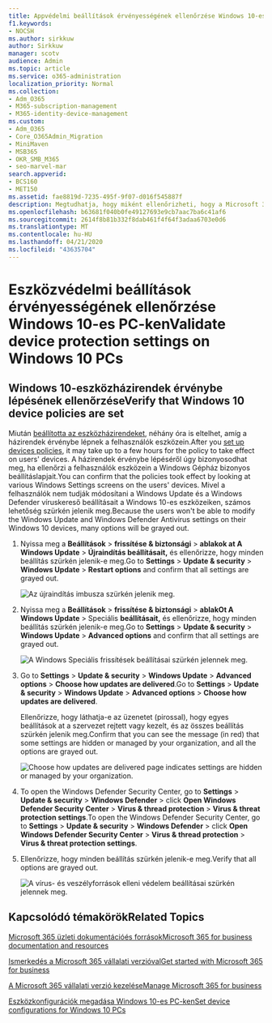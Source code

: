 ```yaml
---
title: Appvédelmi beállítások érvényességének ellenőrzése Windows 10-es PC-ken
f1.keywords:
- NOCSH
ms.author: sirkkuw
author: Sirkkuw
manager: scotv
audience: Admin
ms.topic: article
ms.service: o365-administration
localization_priority: Normal
ms.collection:
- Adm_O365
- M365-subscription-management
- M365-identity-device-management
ms.custom:
- Adm_O365
- Core_O365Admin_Migration
- MiniMaven
- MSB365
- OKR_SMB_M365
- seo-marvel-mar
search.appverid:
- BCS160
- MET150
ms.assetid: fae8819d-7235-495f-9f07-d016f545887f
description: Megtudhatja, hogy miként ellenőrizheti, hogy a Microsoft 365 vállalati verziós alkalmazások védelmére vonatkozó beállítások érvénybe léptek-e a felhasználók Windows 10-es eszközein.
ms.openlocfilehash: b63681f040b0fe49127693e9cb7aac7ba6c41af6
ms.sourcegitcommit: 2614f8b81b332f8dab461f4f64f3adaa6703e0d6
ms.translationtype: MT
ms.contentlocale: hu-HU
ms.lasthandoff: 04/21/2020
ms.locfileid: "43635704"
---
```

# <a name="validate-device-protection-settings-on-windows-10-pcs"></a><span data-ttu-id="5b447-103">Eszközvédelmi beállítások érvényességének ellenőrzése Windows 10-es PC-ken</span><span class="sxs-lookup"><span data-stu-id="5b447-103">Validate device protection settings on Windows 10 PCs</span></span>

## <a name="verify-that-windows-10-device-policies-are-set"></a><span data-ttu-id="5b447-104">Windows 10-eszközházirendek érvénybe lépésének ellenőrzése</span><span class="sxs-lookup"><span data-stu-id="5b447-104">Verify that Windows 10 device policies are set</span></span>

<span data-ttu-id="5b447-105">Miután [beállította az eszközházirendeket](protection-settings-for-windows-10-pcs.md), néhány óra is eltelhet, amíg a házirendek érvénybe lépnek a felhasználók eszközein.</span><span class="sxs-lookup"><span data-stu-id="5b447-105">After you [set up devices policies](protection-settings-for-windows-10-pcs.md), it may take up to a few hours for the policy to take effect on users' devices.</span></span> <span data-ttu-id="5b447-106">A házirendek érvénybe lépéséről úgy bizonyosodhat meg, ha ellenőrzi a felhasználók eszközein a Windows Gépház bizonyos beállításlapjait.</span><span class="sxs-lookup"><span data-stu-id="5b447-106">You can confirm that the policies took effect by looking at various Windows Settings screens on the users' devices.</span></span> <span data-ttu-id="5b447-107">Mivel a felhasználók nem tudják módosítani a Windows Update és a Windows Defender víruskereső beállításait a Windows 10-es eszközeiken, számos lehetőség szürkén jelenik meg.</span><span class="sxs-lookup"><span data-stu-id="5b447-107">Because the users won't be able to modify the Windows Update and Windows Defender Antivirus settings on their Windows 10 devices, many options will be grayed out.</span></span>
  
1. <span data-ttu-id="5b447-108">Nyissa meg a **Beállítások** \> **frissítése &amp; biztonsági** \> **ablakok at A Windows Update** \> **Újraindítás beállításait,** és ellenőrizze, hogy minden beállítás szürkén jelenik-e meg.</span><span class="sxs-lookup"><span data-stu-id="5b447-108">Go to **Settings** \> **Update &amp; security** \> **Windows Update** \> **Restart options** and confirm that all settings are grayed out.</span></span> 
    
    ![Az újraindítás imbusza szürkén jelenik meg.](../media/31308da9-18b0-47c5-bbf6-d5fa6747c376.png)
  
2. <span data-ttu-id="5b447-110">Nyissa meg a **Beállítások** \> **frissítése &amp; biztonsági** \> **ablakOt A Windows Update** \> Speciális **beállításait,** és ellenőrizze, hogy minden beállítás szürkén jelenik-e meg.</span><span class="sxs-lookup"><span data-stu-id="5b447-110">Go to **Settings** \> **Update &amp; security** \> **Windows Update** \> **Advanced options** and confirm that all settings are grayed out.</span></span> 
    
    ![A Windows Speciális frissítések beállításai szürkén jelennek meg.](../media/049cf281-d503-4be9-898b-c0a3286c7fc2.png)
  
3. <span data-ttu-id="5b447-112">Go to **Settings** \> **Update &amp; security** \> **Windows Update** \> **Advanced options** \> **Choose how updates are delivered**.</span><span class="sxs-lookup"><span data-stu-id="5b447-112">Go to **Settings** \> **Update &amp; security** \> **Windows Update** \> **Advanced options** \> **Choose how updates are delivered**.</span></span>
    
    <span data-ttu-id="5b447-113">Ellenőrizze, hogy láthatja-e az üzenetet (pirossal), hogy egyes beállítások at a szervezet rejtett vagy kezelt, és az összes beállítás szürkén jelenik meg.</span><span class="sxs-lookup"><span data-stu-id="5b447-113">Confirm that you can see the message (in red) that some settings are hidden or managed by your organization, and all the options are grayed out.</span></span>
    
    ![Choose how updates are delivered page indicates settings are hidden or managed by your organization.](../media/6b3e37c5-da41-4afd-9983-b4f406216b59.png)
  
4. <span data-ttu-id="5b447-115">To open the Windows Defender Security Center, go to **Settings** \> **Update &amp; security** \> **Windows Defender** \> click **Open Windows Defender Security Center** \> **Virus &amp; thread protection** \> **Virus &amp; threat protection settings**.</span><span class="sxs-lookup"><span data-stu-id="5b447-115">To open the Windows Defender Security Center, go to **Settings** \> **Update &amp; security** \> **Windows Defender** \> click **Open Windows Defender Security Center** \> **Virus &amp; thread protection** \> **Virus &amp; threat protection settings**.</span></span> 
    
5. <span data-ttu-id="5b447-116">Ellenőrizze, hogy minden beállítás szürkén jelenik-e meg.</span><span class="sxs-lookup"><span data-stu-id="5b447-116">Verify that all options are grayed out.</span></span> 
    
    ![A vírus- és veszélyforrások elleni védelem beállításai szürkén jelennek meg.](../media/9ca68d40-a5d9-49d7-92a4-c581688b5926.png)
  
## <a name="related-topics"></a><span data-ttu-id="5b447-118">Kapcsolódó témakörök</span><span class="sxs-lookup"><span data-stu-id="5b447-118">Related Topics</span></span>

[<span data-ttu-id="5b447-119">Microsoft 365 üzleti dokumentációés források</span><span class="sxs-lookup"><span data-stu-id="5b447-119">Microsoft 365 for business documentation and resources</span></span>](https://go.microsoft.com/fwlink/p/?linkid=853701)
  
[<span data-ttu-id="5b447-120">Ismerkedés a Microsoft 365 vállalati verzióval</span><span class="sxs-lookup"><span data-stu-id="5b447-120">Get started with Microsoft 365 for business</span></span>](microsoft-365-business-overview.md)
  
[<span data-ttu-id="5b447-121">A Microsoft 365 vállalati verzió kezelése</span><span class="sxs-lookup"><span data-stu-id="5b447-121">Manage Microsoft 365 for business</span></span>](manage.md)
  
[<span data-ttu-id="5b447-122">Eszközkonfigurációk megadása Windows 10-es PC-ken</span><span class="sxs-lookup"><span data-stu-id="5b447-122">Set device configurations for Windows 10 PCs</span></span>](protection-settings-for-windows-10-pcs.md)
  

